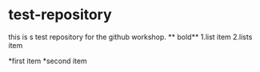 # test-repository
this is s test repository for the github workshop.
** bold**
1.list item
2.lists item

*first item
*second item
